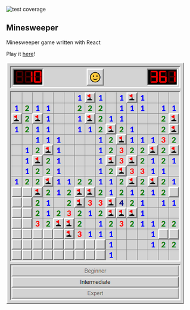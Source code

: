 ![test coverage](https://img.shields.io/codecov/c/github/OleksandrYehorov/minesweeper/master?style=flat-square)

## Minesweeper

Minesweeper game written with React

Play it [here](https://oleksandryehorov.github.io/minesweeper)!

![Screenshot](docs/images/screenshot.png)
